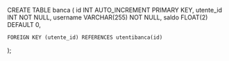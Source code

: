 CREATE TABLE banca (
    id INT AUTO_INCREMENT PRIMARY KEY,
    utente_id INT NOT NULL,
    username VARCHAR(255) NOT NULL,
    saldo FLOAT(2) DEFAULT 0,

    FOREIGN KEY (utente_id) REFERENCES utentibanca(id)
);
